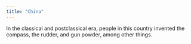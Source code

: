 ```yaml
---
title: "China"
---
```

In the classical and postclassical era, people in this country invented the compass, the rudder, and gun powder, among other things.

